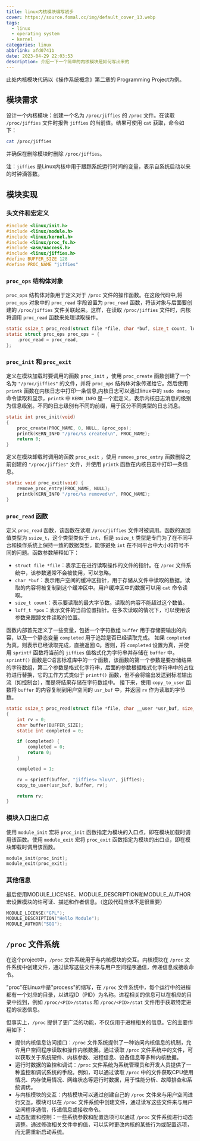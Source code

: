 ```yaml
---
title: linux内核模块编写初步
cover: https://source.fomal.cc/img/default_cover_13.webp
tags:
  - linux
  - operating system
  - kernel
categories: linux
abbrlink: afd0741b
date: 2023-04-29 22:03:53
description: 介绍一下一个简单的内核模块是如何写出来的
---
```


此处内核模块代码以《操作系统概念》第二章的 Programming Project为例。
## 模块需求
设计一个内核模块：创建一个名为 `/proc/jiffies` 的 `/proc` 文件。在读取 `/proc/jiffies` 文件时报告 `jiffies` 的当前值。结果可使用 `cat` 获取，命令如下：
```bash
cat /proc/jiffies
```

并确保在删除模块时删除 `/proc/jiffies`。

注：`jiffies` 是Linux内核中用于跟踪系统运行时间的变量，表示自系统启动以来的时钟滴答数。

## 模块实现
### 头文件和宏定义
```c
#include <linux/init.h>
#include <linux/module.h>
#include <linux/kernel.h>
#include <linux/proc_fs.h>
#include <asm/uaccess.h>
#include <linux/jiffies.h>
#define BUFFER_SIZE 128
#define PROC_NAME "jiffies"
```

### `proc_ops` 结构体对象
`proc_ops` 结构体对象用于定义对于 `/proc` 文件的操作函数。在这段代码中,将 `proc_ops` 对象中的 `proc_read` 字段设置为 `proc_read` 函数，将该对象与后面要创建的 `/proc/jiffies` 文件关联起来。这样，在读取 `/proc/jiffies` 文件时，内核将调用 `proc_read` 函数来处理读取操作。
```c
static ssize_t proc_read(struct file *file, char *buf, size_t count, loff_t *pos);
static struct proc_ops proc_ops = {
    .proc_read = proc_read,
};
```

### `proc_init` 和 `proc_exit`
定义在模块加载时要调用的函数 `proc_init` ，使用 `proc_create` 函数创建了一个名为 `"/proc/jiffies"` 的文件，并将 `proc_ops` 结构体对象传递给它。然后使用 `printk` 函数在内核日志中打印一条信息,内核日志可以通过linux中的 `sudo dmesg` 命令读取和显示，`printk` 中 `KERN_INFO` 是一个宏定义，表示内核日志消息的级别为信息级别。不同的日志级别有不同的前缀，用于区分不同类型的日志消息。
```c
static int proc_init(void)
{
    proc_create(PROC_NAME, 0, NULL, &proc_ops);
    printk(KERN_INFO "/proc/%s created\n", PROC_NAME);
    return 0;
}
```

定义在模块卸载时调用的函数 `proc_exit` ，使用 `remove_proc_entry` 函数删除之前创建的 `"/proc/jiffies"` 文件，并使用 `printk` 函数在内核日志中打印一条信息。
```c
static void proc_exit(void) {
    remove_proc_entry(PROC_NAME, NULL);
    printk(KERN_INFO "/proc/%s removed\n", PROC_NAME);
}
```

### `proc_read` 函数
定义 `proc_read` 函数，该函数在读取 `/proc/jiffies` 文件时被调用。函数的返回值类型为 `ssize_t`，这个类型类似于 `int`，但是 `ssize_t` 类型是专门为了在不同平台和操作系统上保持一致的数据类型，能够避免 `int` 在不同平台中大小和符号不同的问题。函数参数解释如下：
* `struct file *file`：表示正在进行读取操作的文件的指针。在 `/proc` 文件系统中，该参数通常不会被使用，可以忽略。
* `char *buf`：表示用户空间的缓冲区指针，用于存储从文件中读取的数据。读取的内容将被复制到这个缓冲区中。用户缓冲区中的数据可以用 `cat` 命令读取。
* `size_t count`：表示要读取的最大字节数。读取的内容不能超过这个数值。
* `loff_t *pos`：表示文件的当前位置指针。在多次读取的情况下，可以使用该参数来跟踪文件读取的位置。

函数内部首先定义了一些变量，包括一个字符数组 `buffer` 用于存储要输出的内容，以及一个静态变量 `completed` 用于追踪是否已经读取完成。
如果 `completed` 为真，则表示已经读取完成，直接返回 $0$。否则，将 `completed` 设置为真，并使用 `sprintf` 函数将当前的 `jiffies` 值格式化为字符串并存储在 `buffer` 中。`sprintf()` 函数是C语言标准库中的一个函数，该函数的第一个参数是要存储结果的字符数组，第二个参数是格式化字符串，后面的参数根据格式化字符串中的占位符进行替换，它的工作方式类似于 `printf()` 函数，但不会将输出发送到标准输出流（如控制台），而是将结果存储在字符数组中。
接下来，使用 `copy_to_user` 函数将 `buffer` 的内容复制到用户空间的 `usr_buf` 中，并返回 `rv` 作为读取的字节数。
```c
static ssize_t proc_read(struct file *file, char __user *usr_buf, size_t count, loff_t *pos)
{
    int rv = 0;
    char buffer[BUFFER_SIZE];
    static int completed = 0;

    if (completed) {
        completed = 0;
        return 0;
    }

    completed = 1;

    rv = sprintf(buffer, "jiffies= %lu\n", jiffies);
    copy_to_user(usr_buf, buffer, rv);

    return rv;
}
```

### 模块入口出口点
使用 `module_init` 宏将 `proc_init` 函数指定为模块的入口点，即在模块加载时调用该函数。使用 `module_exit` 宏将 `proc_exit` 函数指定为模块的出口点，即在模块卸载时调用该函数。
```c
module_init(proc_init);
module_exit(proc_exit);
```

### 其他信息
最后使用MODULE_LICENSE、MODULE_DESCRIPTION和MODULE_AUTHOR宏设置模块的许可证、描述和作者信息。（这段代码应该不是很重要）
```c
MODULE_LICENSE("GPL");
MODULE_DESCRIPTION("Hello Module");
MODULE_AUTHOR("SGG");
```

## `/proc` 文件系统
在这个project中，`/proc` 文件系统用于与内核模块的交互。内核模块在 `/proc` 文件系统中创建文件，通过读写这些文件来与用户空间程序通信，传递信息或接收命令。

"proc"在Linux中是"process"的缩写，在 `/proc` 文件系统中，每个运行中的进程都有一个对应的目录，以进程ID（PID）为名称。进程相关的信息可以在相应的目录中找到，例如 `/proc/<PID>/status` 和 `/proc/<PID>/stat` 文件用于获取特定进程的状态信息。

但事实上，`/proc` 提供了更广泛的功能，不仅仅用于进程相关的信息。它的主要作用如下：
* 提供内核信息访问接口：`/proc` 文件系统提供了一种访问内核信息的机制，允许用户空间程序读取和操作内核数据。通过读取 `/proc` 文件系统中的文件，可以获取关于系统硬件、内核参数、进程信息、设备信息等多种内核数据。
* 运行时数据的监控和调试：`/proc` 文件系统为系统管理员和开发人员提供了一种监控和调试系统的手段。例如，可以通过读取 `/proc` 中的文件获取CPU使用情况、内存使用情况、网络状态等运行时数据，用于性能分析、故障排查和系统调优。
* 与内核模块的交互：内核模块可以通过创建自己的 `/proc` 文件来与用户空间进行交互。模块可以在 `/proc` 文件系统中创建文件，通过读写这些文件来与用户空间程序通信，传递信息或接收命令。
* 动态配置和控制：一些系统参数和配置选项可以通过 `/proc` 文件系统进行动态调整。通过修改相关文件中的值，可以实时更改内核的某些行为或配置选项，而无需重新启动系统。